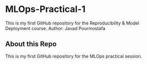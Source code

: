 # MLOps-Practical-1
This is my first GitHub repository for the Reproducibility &amp; Model Deployment course.   Author: Javad Pourmostafa
## About this Repo
This is my first GitHub repository for the MLOps practical session.